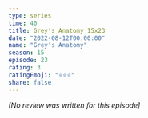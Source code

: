 ```yaml
---
type: series
time: 40
title: Grey's Anatomy 15x23
date: "2022-08-12T00:00:00"
name: "Grey's Anatomy"
season: 15
episode: 23
rating: 3
ratingEmoji: "⭐️⭐️⭐️"
share: false
---
```


_[No review was written for this episode]_

